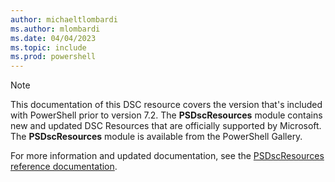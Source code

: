 ```yaml
---
author: michaeltlombardi
ms.author: mlombardi
ms.date: 04/04/2023
ms.topic: include
ms.prod: powershell
---
```

> [!NOTE]
> This documentation of this DSC resource covers the version that's included with PowerShell prior
> to version 7.2. The **PSDscResources** module contains new and updated DSC Resources that are
> officially supported by Microsoft. The **PSDscResources** module is available from the PowerShell
> Gallery.
>
> For more information and updated documentation, see the
> [PSDscResources reference documentation](/powershell/dsc/reference/psdscresources/overview?view=dsc-2.0&preserve-view=true).
